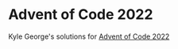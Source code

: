 # Advent of Code 2022
 
Kyle George's solutions for [Advent of Code 2022](https://adventofcode.com/)